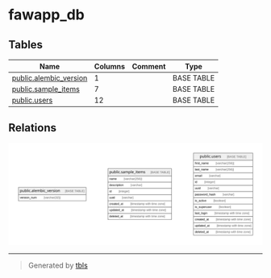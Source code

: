 # fawapp_db

## Tables

| Name | Columns | Comment | Type |
| ---- | ------- | ------- | ---- |
| [public.alembic_version](public.alembic_version.md) | 1 |  | BASE TABLE |
| [public.sample_items](public.sample_items.md) | 7 |  | BASE TABLE |
| [public.users](public.users.md) | 12 |  | BASE TABLE |

## Relations

![er](schema.svg)

---

> Generated by [tbls](https://github.com/k1LoW/tbls)
